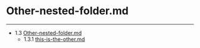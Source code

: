 # Other-nested-folder.md


--------------
- 1.3 [Other-nested-folder.md](https://github.com/joegreen88/bookworm/blob/master/project/pub/01-Subsection-With-Folder/Other-nested-folder.md) 
    - 1.3.1 [this-is-the-other.md](https://github.com/joegreen88/bookworm/blob/master/project/pub/01-Subsection-With-Folder/Other-nested-folder/this-is-the-other.md) 

